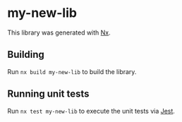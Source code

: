 # my-new-lib

This library was generated with [Nx](https://nx.dev).

## Building

Run `nx build my-new-lib` to build the library.

## Running unit tests

Run `nx test my-new-lib` to execute the unit tests via [Jest](https://jestjs.io).
